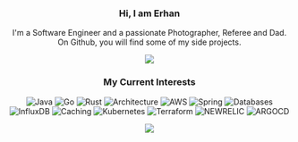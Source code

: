 
<div align="center">

### Hi, I am Erhan
I'm a Software Engineer and a passionate Photographer, Referee and Dad. On Github, you will find some of my side projects. 


[![](https://visitcount.itsvg.in/api?id=reevik&icon=0&color=12)](https://visitcount.itsvg.in)

### My Current Interests
  
![Java](https://img.shields.io/badge/java-%23ED8B00.svg?style=for-the-badge&logo=openjdk&logoColor=white) ![Go](https://img.shields.io/badge/go-%2300ADD8.svg?style=for-the-badge&logo=go&logoColor=white) ![Rust](https://img.shields.io/badge/rust-%23000000.svg?style=for-the-badge&logo=rust&logoColor=white) ![Architecture](https://img.shields.io/badge/architecture-%23121011.svg?style=for-the-badge&logo=gnu-bash&logoColor=white) ![AWS](https://img.shields.io/badge/AWS-%23FF9900.svg?style=for-the-badge&logo=amazon-aws&logoColor=white) ![Spring](https://img.shields.io/badge/spring-%236DB33F.svg?style=for-the-badge&logo=spring&logoColor=white) ![Databases](https://img.shields.io/badge/Databases-%234ea94b.svg?style=for-the-badge&logo=mongodb&logoColor=white) ![InfluxDB](https://img.shields.io/badge/Machine_Learning-22ADF6?style=for-the-badge&logo=InfluxDB&logoColor=white) ![Caching](https://img.shields.io/badge/Caching-%23DD0031.svg?style=for-the-badge&logo=redis&logoColor=white) ![Kubernetes](https://img.shields.io/badge/kubernetes-%23326ce5.svg?style=for-the-badge&logo=kubernetes&logoColor=white) ![Terraform](https://img.shields.io/badge/terraform-%235835CC.svg?style=for-the-badge&logo=terraform&logoColor=white) ![NEWRELIC](https://img.shields.io/badge/newrelic-1CE783.svg?style=for-the-badge&logo=newrelic&logoColor=white&color=%231CE783) ![ARGOCD](https://img.shields.io/badge/argo-EF7B4D.svg?style=for-the-badge&logo=argo&logoColor=white&color=%23EF7B4D)

![](https://github-readme-streak-stats.herokuapp.com/?user=reevik&theme=default&hide_border=true)<br/>

</div>

